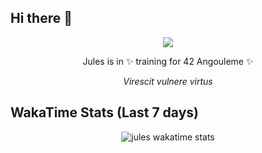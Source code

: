 ## Hi there 👋
<p align="center">
  <img src="https://media1.giphy.com/media/v1.Y2lkPTc5MGI3NjExNWg3ZTFmNDVjaHk5a2x6dGtrM3E2anNwbXIycDkwMHk2dDA3aHJ1biZlcD12MV9pbnRlcm5hbF9naWZfYnlfaWQmY3Q9Zw/xoicctrOv5aGw6mCZi/giphy.gif"/>
</p> 
<p align="center">
Jules is in ✨ training for 42 Angouleme ✨
</p>
<p align="center">
  <em> Virescit vulnere virtus </em>
</p> 
<!--START_SECTION:waka-->
<!--END_SECTION:waka-->

<h2 align="left">WakaTime Stats (Last 7 days)</h2>
<p align="center">
  <img align="center" src="https://github-readme-stats.vercel.app/api/wakatime?username=@julescourbe&theme=white&layout=compact&hide=AUTO_DETECTED&border_radius=25&hide_title=true" alt="jules wakatime stats" />
</p>

